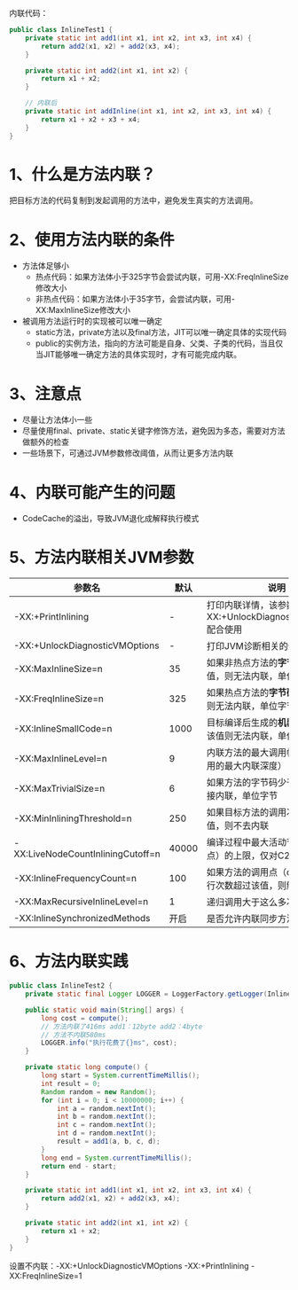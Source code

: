 内联代码：

```java
public class InlineTest1 {
    private static int add1(int x1, int x2, int x3, int x4) {
        return add2(x1, x2) + add2(x3, x4);
    }

    private static int add2(int x1, int x2) {
        return x1 + x2;
    }

    // 内联后
    private static int addInline(int x1, int x2, int x3, int x4) {
        return x1 + x2 + x3 + x4;
    }
}

```

# 1、什么是方法内联？

把目标方法的代码复制到发起调用的方法中，避免发生真实的方法调用。

# 2、使用方法内联的条件

- 方法体足够小
    - 热点代码：如果方法体小于325字节会尝试内联，可用-XX:FreqInlineSize修改大小
    - 非热点代码：如果方法体小于35字节，会尝试内联，可用-XX:MaxInlineSize修改大小
- 被调用方法运行时的实现被可以唯一确定
    - static方法，private方法以及final方法，JIT可以唯一确定具体的实现代码
    - public的实例方法，指向的方法可能是自身、父类、子类的代码，当且仅当JIT能够唯一确定方法的具体实现时，才有可能完成内联。

# 3、注意点

- 尽量让方法体小一些
- 尽量使用final、private、static关键字修饰方法，避免因为多态，需要对方法做额外的检查
- 一些场景下，可通过JVM参数修改阈值，从而让更多方法内联

# 4、内联可能产生的问题

- CodeCache的溢出，导致JVM退化成解释执行模式

# 5、方法内联相关JVM参数

| 参数名                            | 默认  | 说明                                                         |
| --------------------------------- | ----- | ------------------------------------------------------------ |
| -XX:+PrintInlining                | -     | 打印内联详情，该参数需和-XX:+UnlockDiagnosticVMOptions配合使用 |
| -XX:+UnlockDiagnosticVMOptions    | -     | 打印JVM诊断相关的信息                                        |
| -XX:MaxInlineSize=n               | 35    | 如果非热点方法的**字节码**超过该值，则无法内联，单位字节     |
| -XX:FreqInlineSize=n              | 325   | 如果热点方法的**字节码**超过该值，则无法内联，单位字节       |
| -XX:InlineSmallCode=n             | 1000  | 目标编译后生成的**机器码**代销大于该值则无法内联，单位字节   |
| -XX:MaxInlineLevel=n              | 9     | 内联方法的最大调用帧数（嵌套调用的最大内联深度）             |
| -XX:MaxTrivialSize=n              | 6     | 如果方法的字节码少于该值，则直接内联，单位字节               |
| -XX:MinInliningThreshold=n        | 250   | 如果目标方法的调用次数低于该值，则不去内联                   |
| -XX:LiveNodeCountInliningCutoff=n | 40000 | 编译过程中最大活动节点数（IR节点）的上限，仅对C2编译器有效   |
| -XX:InlineFrequencyCount=n        | 100   | 如果方法的调用点（call site）的执行次数超过该值，则触发内联  |
| -XX:MaxRecursiveInlineLevel=n     | 1     | 递归调用大于这么多次就不内联                                 |
| -XX:InlineSynchronizedMethods     | 开启  | 是否允许内联同步方法                                         |

# 6、方法内联实践

```java
public class InlineTest2 {
    private static final Logger LOGGER = LoggerFactory.getLogger(InlineTest2.class);

    public static void main(String[] args) {
        long cost = compute();
        // 方法内联了416ms add1：12byte add2：4byte
        // 方法不内联580ms
        LOGGER.info("执行花费了{}ms", cost);
    }

    private static long compute() {
        long start = System.currentTimeMillis();
        int result = 0;
        Random random = new Random();
        for (int i = 0; i < 10000000; i++) {
            int a = random.nextInt();
            int b = random.nextInt();
            int c = random.nextInt();
            int d = random.nextInt();
            result = add1(a, b, c, d);
        }
        long end = System.currentTimeMillis();
        return end - start;
    }

    private static int add1(int x1, int x2, int x3, int x4) {
        return add2(x1, x2) + add2(x3, x4);
    }

    private static int add2(int x1, int x2) {
        return x1 + x2;
    }
}

```

设置不内联：-XX:+UnlockDiagnosticVMOptions -XX:+PrintInlining -XX:FreqInlineSize=1

